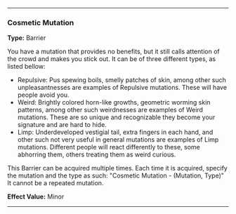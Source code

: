 ___
### Cosmetic Mutation
__Type:__ Barrier

You have a mutation that provides no benefits, but it still calls attention of the crowd and makes you stick out. It can be of three different types, as listed bellow:

- Repulsive: Pus spewing boils, smelly patches of skin, among other such unpleasantnesses are examples of Repulsive mutations. These will have people avoid you.
- Weird: Brightly colored horn-like growths, geometric worming skin patterns, among other such weirdnesses are examples of Weird mutations. These are so unique and recognizable they become your signature and are hard to hide.
- Limp: Underdeveloped vestigial tail, extra fingers in each hand, and other such not very useful in general mutations are examples of Limp mutations. Different people will react differently to these, some abhorring them, others treating them as weird curious.

This Barrier can be acquired multiple times. Each time it is acquired, specify the mutation and the type as such:
"Cosmetic Mutation - (Mutation, Type)"
It cannot be a repeated mutation.

__Effect Value:__ Minor

___